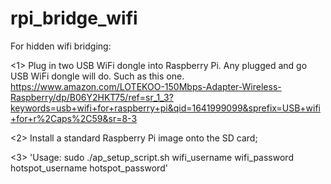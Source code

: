 # rpi_bridge_wifi

For hidden wifi bridging:

<1> 
Plug in two USB WiFi dongle into Raspberry Pi. Any plugged and go USB WiFi dongle will do. Such as this one. https://www.amazon.com/LOTEKOO-150Mbps-Adapter-Wireless-Raspberry/dp/B06Y2HKT75/ref=sr_1_3?keywords=usb+wifi+for+raspberry+pi&qid=1641999099&sprefix=USB+wifi+for+r%2Caps%2C59&sr=8-3 


<2>
Install a standard Raspberry Pi image onto the SD card; 


<3>
'Usage: sudo ./ap_setup_script.sh wifi_username wifi_password hotspot_username hotspot_password'
